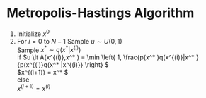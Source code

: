 # Metropolis-Hastings Algorithm

1. Initialize $x^{0}$
2. For $i=0$ to $N-1$
        Sample $u \sim U(0,1)$  
        Sample $x^* \sim q(x^* | x^{(i)})$  
        If $u \lt A(x^{(i)},x^* ) = \min \left\{ 1, \frac{p(x^* )q(x^{(i)}|x^* }{p(x^{(i)}q(x^* |x^{(i)}}  \right\} $  
              $x^{(i+1)} = x^* $  
        else  
              $x^{(i+1)} = x^{(i)}$  
